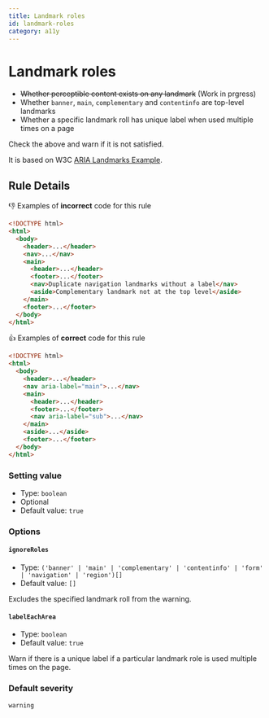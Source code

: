 ```yaml
---
title: Landmark roles
id: landmark-roles
category: a11y
---
```


# Landmark roles

- ~~Whether perceptible content exists on any landmark~~ (Work in prgress)
- Whether `banner`, `main`, `complementary` and `contentinfo` are top-level landmarks
- Whether a specific landmark roll has unique label when used multiple times on a page

Check the above and warn if it is not satisfied.

It is based on W3C [ARIA Landmarks Example](https://www.w3.org/TR/wai-aria-practices/examples/landmarks/).

## Rule Details

👎 Examples of **incorrect** code for this rule

```html
<!DOCTYPE html>
<html>
  <body>
    <header>...</header>
    <nav>...</nav>
    <main>
      <header>...</header>
      <footer>...</footer>
      <nav>Duplicate navigation landmarks without a label</nav>
      <aside>Complementary landmark not at the top level</aside>
    </main>
    <footer>...</footer>
  </body>
</html>
```

👍 Examples of **correct** code for this rule

```html
<!DOCTYPE html>
<html>
  <body>
    <header>...</header>
    <nav aria-label="main">...</nav>
    <main>
      <header>...</header>
      <footer>...</footer>
      <nav aria-label="sub">...</nav>
    </main>
    <aside>...</aside>
    <footer>...</footer>
  </body>
</html>
```

### Setting value

- Type: `boolean`
- Optional
- Default value: `true`

### Options

#### `ignoreRoles`

- Type: `('banner' | 'main' | 'complementary' | 'contentinfo' | 'form' | 'navigation' | 'region')[]`
- Default value: `[]`

Excludes the specified landmark roll from the warning.

#### `labelEachArea`

- Type: `boolean`
- Default value: `true`

Warn if there is a unique label if a particular landmark role is used multiple times on the page.

### Default severity

`warning`
